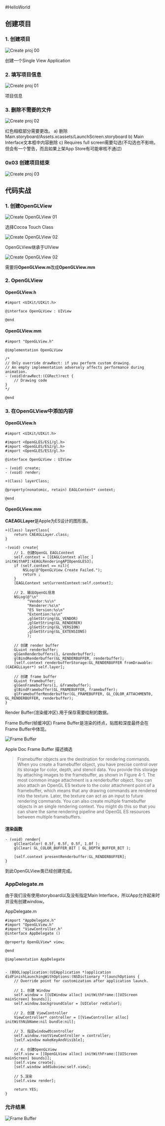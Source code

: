 #HelloWorld

## 创建项目

### 1. 创建项目
![Create proj 00](./md/00.png)

创建一个Single View Application

### 2. 填写项目信息
![Create proj 01](./md/01.png)

项目信息

### 3. 删除不需要的文件
![Create proj 02](./md/02.png)

红色相框部分需要更改。
a) 删除Main.storyboard/Assets.xcassets/LaunchScreen.storyboard
b) Main Interface文本框中内容删除
c) Requires full screen需要勾选(不勾选也不影响，但会有一个警告，而且如果上架App Store有可能审核不通过)

### 0x03 创建项目结束
![Create proj 03](./md/03.png)

## 代码实战

### 1. 创建OpenGLView
![Create OpenGLView 01](./md/04.png)

选择Cocoa Touch Class

![Create OpenGLView 02](./md/05.png)

OpenGLView继承于UIView

![Create OpenGLView 02](./md/06.png)

需要将<b>OpenGLView.m</b>改成<b>OpenGLView.mm</b>

### 2. OpenGLView

#### OpenGLView.h

```
#import <UIKit/UIKit.h>

@interface OpenGLView : UIView

@end

```

#### OpenGLView.mm

```
#import "OpenGLView.h"

@implementation OpenGLView

/*
// Only override drawRect: if you perform custom drawing.
// An empty implementation adversely affects performance during animation.
- (void)drawRect:(CGRect)rect {
    // Drawing code
}
*/

@end

```

### 3. 在OpenGLView中添加内容

#### OpenGLView.h
```
#import <UIKit/UIKit.h>

#import <OpenGLES/ES1/gl.h>
#import <OpenGLES/ES2/gl.h>
#import <OpenGLES/ES3/gl.h>

@interface OpenGLView : UIView

- (void) create;
- (void) render;

+(Class) layerClass;

@property(nonatomic, retain) EAGLContext* context;

@end
```

#### OpenGLView.mm

<b> CAEAGLLayer</b>是Apple为ES设计的图形类。

```
+(Class) layerClass{
    return CAEAGLLayer.class;
}
```

```
-(void) create{
    // 1. 创建OpenGL EAGLContext
    self.context = [[EAGLContext alloc ] initWithAPI:kEAGLRenderingAPIOpenGLES3];
    if (self.context == nil){
        NSLog(@"OpenGLView Create Failed.");
        return ;
    }
    [EAGLContext setCurrentContext:self.context];
    
    // 2. 输出OpenGL信息
    NSLog(@"\n"
          "Vendor:%s\n"
          "Renderer:%s\n"
          "ES Version:%s\n"
          "Extention:%s\n"
          ,glGetString(GL_VENDOR)
          ,glGetString(GL_RENDERER)
          ,glGetString(GL_VERSION)
          ,glGetString(GL_EXTENSIONS)
          );
    
    // 创建 render buffer
    GLuint renderbuffer;
    glGenRenderbuffers(1, &renderbuffer);
    glBindRenderbuffer(GL_RENDERBUFFER, renderbuffer);
    [self.context renderbufferStorage:GL_RENDERBUFFER fromDrawable:(CAEAGLLayer*) self.layer];
    
    // 创建 frame buffer
    GLuint framebuffer;
    glGenFramebuffers(1, &framebuffer);
    glBindFramebuffer(GL_FRAMEBUFFER, framebuffer);
    glFramebufferRenderbuffer(GL_FRAMEBUFFER, GL_COLOR_ATTACHMENT0, GL_RENDERBUFFER, renderbuffer);
}
```

Render Buffer(渲染缓冲区).用于保存需要绘制的数据。

Frame Buffer(帧缓冲区)
Frame Buffer是渲染的终点，贴图和深度最终会在Frame Buffer中体现。

![Frame Buffer](md/framebuffer_objects_2x.png)

Apple Doc Frame Buffer 描述摘选
>Framebuffer objects are the destination for rendering commands. When you create a framebuffer object, you have precise control over its storage for color, depth, and stencil data. You provide this storage by attaching images to the framebuffer, as shown in Figure 4-1. The most common image attachment is a renderbuffer object. You can also attach an OpenGL ES texture to the color attachment point of a framebuffer, which means that any drawing commands are rendered into the texture. Later, the texture can act as an input to future rendering commands. You can also create multiple framebuffer objects in an single rendering context. You might do this so that you can share the same rendering pipeline and OpenGL ES resources between multiple framebuffers.


#### 渲染函数
```
- (void) render{
    glClearColor( 0.5f, 0.5f, 0.5f, 1.0f );
    glClear( GL_COLOR_BUFFER_BIT | GL_DEPTH_BUFFER_BIT );
    
    [self.context presentRenderbuffer:GL_RENDERBUFFER];
}
```

到此OpenGLView类已经创建完成。


### AppDelegate.m

由于我们没有使用storyboard以及没有指定Main Interface，所以App允许起来时并没有创建window。

AppDelegate.m

```
#import "AppDelegate.h"
#import "OpenGLView.h"
#import "ViewController.h"
@interface AppDelegate ()

@property OpenGLView* view;

@end

@implementation AppDelegate


- (BOOL)application:(UIApplication *)application didFinishLaunchingWithOptions:(NSDictionary *)launchOptions {
    // Override point for customization after application launch.
    
    // 1. 创建 Window
    self.window = [[UIWindow alloc] initWithFrame:[[UIScreen mainScreen] bounds]];
    self.window.backgroundColor = [UIColor redColor];
    
    // 2. 创建 ViewController
    ViewController* controller = [[ViewController alloc] initWithNibName:nil bundle:nil];
    
    // 3. 指定window的controller
    self.window.rootViewController = controller;
    [self.window makeKeyAndVisible];
    
    // 4. 创建OpenGLView
    self.view = [[OpenGLView alloc] initWithFrame:[[UIScreen mainScreen] bounds]];
    [self.view create];
    [self.window addSubview:self.view];
    
    // 5.渲染
    [self.view render];
    
    return YES;
}
```

### 允许结果
![Frame Buffer](md/07.png)


